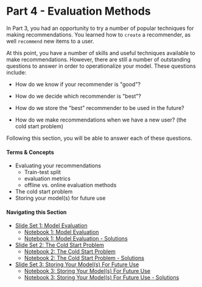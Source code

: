 # Part 4 - Evaluation Methods

In Part 3, you had an opportunity to try a number of popular techniques for making recommendations.  You learned how to `create` a recommender, as well `recommend` new items to a user.

At this point, you have a number of skills and useful techniques available to make recommendations.  However, there are still a number of outstanding questions to answer in order to operationalize your model.  These questions include:
* How do we know if your recommender is "good"?
* How do we decide which recommender is "best"?
* How do we store the "best" recommender to be used in the future?

* How do we make recommendations when we have a new user? (the cold start problem)

Following this section, you will be able to answer each of these questions.


#### Terms & Concepts
- Evaluating your recommendations
    - Train-test split
    - evaluation metrics
    - offline vs. online evaluation methods
- The cold start problem
- Storing your model(s) for future use

#### Navigating this Section

- [Slide Set 1: Model Evaluation]()
    - [Notebook 1: Model Evaluation]()
    - [Notebook 1: Model Evaluation - Solutions]()
- [Slide Set 2: The Cold Start Problem]()
    - [Notebook 2: The Cold Start Problem]()
    - [Notebook 2: The Cold Start Problem - Solutions]()
- [Slide Set 3: Storing Your Model(s) For Future Use]()
    - [Notebook 3: Storing Your Model(s) For Future Use]()
    - [Notebook 3: Storing Your Model(s) For Future Use - Solutions]()
